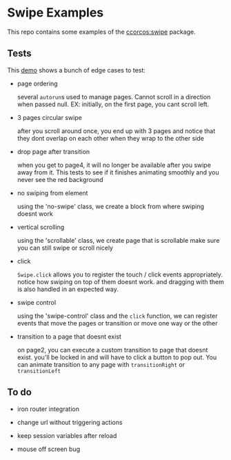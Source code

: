 # Swipe Examples

This repo contains some examples of the [ccorcos:swipe](https://github.com/ccorcos/meteor-swipe/) package.

## Tests

This [demo](swiper.meteor.com) shows a bunch of edge cases to test:

- page ordering

    several `autorun`s used to manage pages. Cannot scroll in a direction
    when passed null. EX: initially, on the first page, you cant scroll left.

- 3 pages circular swipe

    after you scroll around once, you end up with 3 pages
    and notice that they dont overlap on each other when they wrap
    to the other side

- drop page after transition

    when you get to page4, it will no longer be available after you swipe
    away from it. This tests to see if it finishes animating smoothly and you
    never see the red background

- no swiping from element

    using the 'no-swipe' class, we create a block from where swiping doesnt work

- vertical scrolling

    using the 'scrollable' class, we create page that is scrollable
    make sure you can still swipe or scroll nicely

- click

    `Swipe.click` allows you to register the touch / click events appropriately.
    notice how swiping on top of them doesnt work. and dragging with them is also
    handled in an expected way.

- swipe control

    using the 'swipe-control' class and the `click` function, we
    can register events that move the pages or transition or move one
    way or the other

- transition to a page that doesnt exist

    on page2, you can execute a custom transition to page that doesnt exist.
    you'll be locked in and will have to click a button to pop out. You can 
    animate transition to any page with `transitionRight` or `transitionLeft`



## To do

- iron router integration
- change url without triggering actions

- keep session variables after reload
- mouse off screen bug
